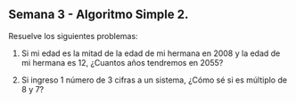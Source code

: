## Semana 3 - Algoritmo Simple 2.

Resuelve los siguientes problemas:
1. Si mi edad es la mitad de la edad de mi hermana en 2008 y la edad de mi hermana es 12, ¿Cuantos años tendremos en 2055?

2. Si ingreso 1 número de 3 cifras a un sistema, ¿Cómo sé si es múltiplo de 8 y 7?
